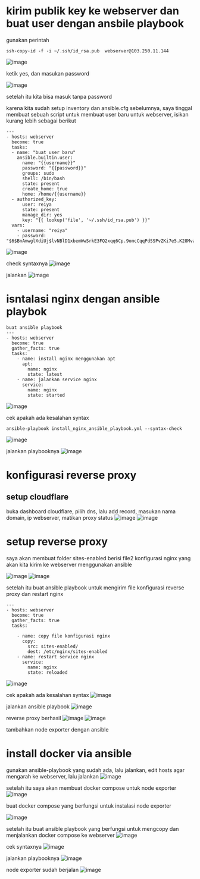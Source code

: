 # kirim publik key ke webserver dan buat user dengan ansbile playbook
gunakan perintah
```
ssh-copy-id -f -i ~/.ssh/id_rsa.pub  webserver@103.250.11.144
```
![image](https://user-images.githubusercontent.com/36489276/207526269-7a6b98e6-9847-4c5f-9887-75ce13514b17.png)

ketik yes, dan masukan password

![image](https://user-images.githubusercontent.com/36489276/207527155-1c6af4cb-019f-4d4f-ba79-29af6a5c883b.png)

setelah itu kita bisa masuk tanpa password

karena kita sudah setup inventory dan ansible.cfg sebelumnya, saya tinggal membuat sebuah script untuk membuat user baru untuk webserver, isikan kurang lebih sebagai berikut
```
---
- hosts: webserver
  become: true
  tasks:
  - name: "buat user baru"
    ansible.builtin.user:
      name: "{{username}}"
      password: "{{password}}"
      groups: sudo
      shell: /bin/bash
      state: present
      create_home: true
      home: /home/{{username}}
  - authorized_key:
      user: reiya
      state: present
      manage_dir: yes
      key: "{{ lookup('file', '~/.ssh/id_rsa.pub') }}"
  vars:
    - username: "reiya"
    - password: "$6$BnAmwglXdiUj$lvNBlD1xbemWwSrkE3FQ2xqq6Cp.9omcCqqPdSSPvZKi7e5.K28Mvamv4miE/2/6kSEwmxxT9QzK9HYNZC3bC/"
```

![image](https://user-images.githubusercontent.com/36489276/207528223-fe1baeaf-1faf-48ae-b3d6-209e3081bb92.png)


check syntaxnya
![image](https://user-images.githubusercontent.com/36489276/207528186-431f5a0c-d0ce-4daa-b7c7-38aa49891659.png)

jalankan
![image](https://user-images.githubusercontent.com/36489276/207528530-0d2a8421-32b7-4678-9c7b-2cb1fcc7c7f4.png)

# isntalasi nginx dengan ansible playbok
```
buat ansible playbook 
---
- hosts: webserver
  become: true
  gather_facts: true
  tasks:
    - name: install nginx menggunakan apt
      apt:
        name: nginx
        state: latest
    - name: jalankan service nginx
      service:
        name: nginx
        state: started
```
![image](https://user-images.githubusercontent.com/36489276/207583785-5fe90802-14ad-4dcd-bc39-0110c45487d3.png)

cek apakah ada kesalahan syntax
```
ansible-playbook install_nginx_ansible_playbook.yml --syntax-check
```
![image](https://user-images.githubusercontent.com/36489276/207584846-d54b7da9-c6b0-4daf-b9d4-0cb68543fb97.png)

jalankan playbooknya
![image](https://user-images.githubusercontent.com/36489276/207586259-c6c58851-8a2f-407a-a8ff-840b3b6251b7.png)

# konfigurasi reverse proxy

## setup cloudflare
buka dashboard cloudflare, pilih dns, lalu add record, masukan nama domain, ip webserver, matikan proxy status
![image](https://user-images.githubusercontent.com/36489276/207594067-d8f433e7-1304-4124-9aea-6aff53e8bf4b.png)
![image](https://user-images.githubusercontent.com/36489276/207594175-dca29bc0-2aa2-4229-9de6-04ea7c3fb932.png)

# setup reverse proxy

saya akan membuat folder sites-enabled berisi file2 konfigurasi nginx yang akan kita kirim ke webserver menggunakan ansible

![image](https://user-images.githubusercontent.com/36489276/207595697-141416f0-294a-4ca6-86f1-a35f8f6cfc4a.png)
![image](https://user-images.githubusercontent.com/36489276/207596673-ceeda63e-5462-49fa-bdbe-09477441a480.png)

setelah itu buat ansible playbook untuk mengirim file konfigurasi reverse proxy dan restart nginx

```
---
- hosts: webserver
  become: true
  gather_facts: true
  tasks:

    - name: copy file konfigurasi nginx
      copy:
        src: sites-enabled/
        dest: /etc/nginx/sites-enabled
    - name: restart service nginx
      service:
        name: nginx
        state: reloaded
```
![image](https://user-images.githubusercontent.com/36489276/207599811-56755f5f-419b-4567-84ab-1b7f4209d4cd.png)

cek apakah ada kesalahan syntax
![image](https://user-images.githubusercontent.com/36489276/207600024-e6317056-da6f-48a4-9121-c39bb0968c8d.png)

jalankan ansible playbook
![image](https://user-images.githubusercontent.com/36489276/207600303-0443ef2d-de00-4ef0-957a-1a82a723690e.png)

reverse proxy berhasil
![image](https://user-images.githubusercontent.com/36489276/207600465-bb43a5bf-cfc8-4870-875a-2c7f2716e978.png)
![image](https://user-images.githubusercontent.com/36489276/207600527-c9fc9f78-d134-4f89-b1a2-8ccd92c71266.png)

tambahkan node exporter dengan ansible

# install docker via ansible 

gunakan ansible-playbook yang sudah ada, lalu jalankan, edit hosts agar mengarah ke webserver, lalu jalankan
![image](https://user-images.githubusercontent.com/36489276/207668478-4cbee094-333e-4378-b6a3-7729a1243ee4.png)

setelah itu saya akan membuat docker compose untuk node exporter
![image](https://user-images.githubusercontent.com/36489276/207668594-1b21eed5-de99-4383-84d0-70afaabe4dc1.png)

buat docker compose yang berfungsi untuk instalasi node exporter

![image](https://user-images.githubusercontent.com/36489276/207669275-ada00fbd-214a-4f51-9eee-f97a41ba4715.png)

setelah itu buat ansible playbook yang berfungsi untuk mengcopy dan menjalankan docker compose ke webserver
![image](https://user-images.githubusercontent.com/36489276/207670432-522608d1-2a2e-41fd-be14-7746c9a8fb4f.png)

cek syntaxnya
![image](https://user-images.githubusercontent.com/36489276/207669822-781e337f-57b1-4d81-9bd8-f5e8f84d66a2.png)

jalankan playbooknya
![image](https://user-images.githubusercontent.com/36489276/207670382-ace6f188-3b2c-41d9-ae84-dbf8e85c5442.png)

node exporter sudah berjalan
![image](https://user-images.githubusercontent.com/36489276/207671149-1719ef56-959a-48d7-88ff-9348e854cfb9.png)




